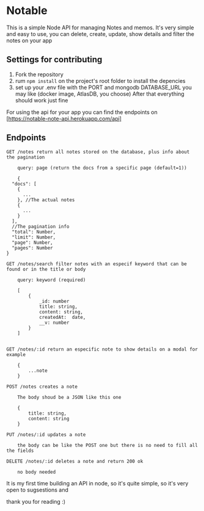 # Notable

This is a simple Node API for managing Notes and memos.
It's very simple and easy to use, you can delete, create, update, show details and filter the notes on your app

## Settings for contributing

1. Fork the repository
2. rum `npm install` on the project's root folder to install the depencies
3. set up your .env file with the PORT and mongodb DATABASE_URL you may like (docker image, AtlasDB, you choose)
After that everything should work just fine

For using the api for your app you can find the endpoints on [https://notable-note-api.herokuapp.com/api]

## Endpoints
```
GET /notes return all notes stored on the database, plus info about the pagination

    query: page (return the docs from a specific page (default=1))

    {
  "docs": [
    {
      ...
    }, //The actual notes
    {
      ...
    }
  ],
  //The pagination info
  "total": Number,
  "limit": Number,
  "page": Number,
  "pages": Number
}

GET /notes/search filter notes with an especif keyword that can be found or in the title or body

    query: keyword (required)

    [
        {
            _id: number
            title: string,
            content: string,
            createdAt:  date,
            __v: number
        }
    ]


GET /notes/:id return an especific note to show details on a modal for example

    {
        ...note
    }

POST /notes creates a note 

    The body shoud be a JSON like this one

    {
        title: string,
        content: string
    }

PUT /notes/:id updates a note

    the body can be like the POST one but there is no need to fill all the fields

DELETE /notes/:id deletes a note and return 200 ok
    
    no body needed

```



It is my first time building an API in node, so it's quite simple, so it's very open to sugsestions and

thank you for reading :)
